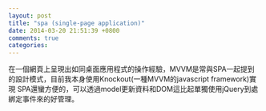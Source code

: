 ```yaml
---
layout: post
title: "spa (single-page application)"
date: 2014-03-20 21:51:39 +0800
comments: true
categories: 
---
```


在一個網頁上呈現出如同桌面應用程式的操作經驗，MVVM是常與SPA一起提到的設計模式，目前我本身使用Knockout(一種MVVM的javascript framework)實現
SPA還蠻方便的，可以透過model更新資料和DOM這比起單獨使用jQuery到處綁定事件來的好管理。
